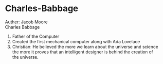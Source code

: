 # Charles-Babbage

Auther: Jacob Moore   
Charles Babbage  
1. Father of the Computer  
2. Created the first mechanical computer along with Ada Lovelace  
3. Christian: He believed the more we learn about the universe and science the more it proves that an intelligent designer is behind the creation of the universe.  
